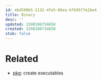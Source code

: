 ```yaml
---
id: ebd590b5-2132-4fe5-86ea-bfb95f7e2be4
title: Binary
desc: ''
updated: 1598106734658
created: 1598106734658
stub: false
---
```


# Related

- [pkg](https://nodejs.libhunt.com/pkg-alternatives): create executables
